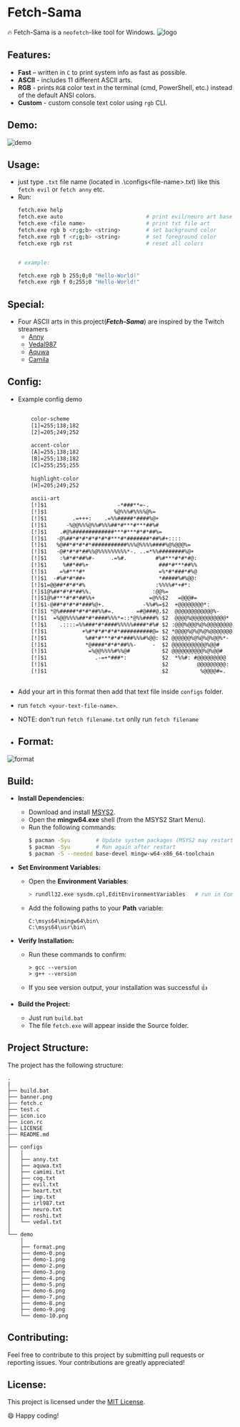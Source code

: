 # Fetch-Sama

🔥 Fetch-Sama is a `neofetch`-like tool for Windows.
![logo](banner.png)

## Features:
- **Fast** – written in `C` to print system info as fast as possible.
- **ASCII** - includes 11 different ASCII arts.
- **RGB** - prints `RGB` color text in the terminal (cmd, PowerShell, etc.) instead of the default ANSI colors.
- **Custom** - custom console text color using `rgb` CLI.

## Demo:
![demo](demo/demo-5.png)

## Usage:
- just type `.txt` file name (located in .\configs\<file-name>.txt) like this `fetch evil` or `fetch anny` etc.
- Run:
    ```sh
    fetch.exe help
    fetch.exe auto                          # print evil/neuro art based on time
    fetch.exe <file name>                   # print txt file art
    fetch.exe rgb b <r;g;b> <string>        # set background color
    fetch.exe rgb f <r;g;b> <string>        # set foreground color
    fetch.exe rgb rst                       # reset all colors


    # example:
    
    fetch.exe rgb b 255;0;0 "Hello-World!"
    fetch.exe rgb f 0;255;0 "Hello-World!"
    ```

## Special:
  - Four ASCII arts in this project(***Fetch-Sama***) are inspired by the Twitch streamers
      - [Anny](https://www.twitch.tv/anny)
      - [Vedal987](https://www.twitch.tv/vedal987)
      - [Aquwa](https://www.twitch.tv/aquwa)
      - [Camila](https://www.twitch.tv/camila)

## Config:
  - Example config demo
    ```diff
        
        color-scheme
        [1]=255;138;182
        [2]=205;249;252
        
        accent-color
        [A]=255;138;182
        [B]=255;138;182
        [C]=255;255;255
        
        highlight-color
        [H]=205;249;252
        
        ascii-art
        [!]$1                      -*###**=-.                        
        [!]$1                     %@%%%#%%%%@%=                      
        [!]$1        .=+++:    .=%%#####*####%@+                     
        [!]$1      -%@@%%%@%%#%%%##*#***#***##%#                     
        [!]$1    .#@%#############***#***#*#*##%=                    
        [!]$1   -@%##*#*#*#*#*#*#***#*#######*##%#+::::              
        [!]$1   %@##*#*#*#*###########%%%@%%%%####%@%@@@%=           
        [!]$1   -@#*#*#*##%%@%%%%%%%%%*-. ..=*%%########%@+          
        [!]$1    :%#*#*##%#-     .=%#.         #%#***#*#*#@:         
        [!]$1     %##*##%+                      ###*#***##%%         
        [!]$1    =%#***#*                       =%*#*###*#%@         
        [!]$1  -#%#*#*##+                       *#####%#%@@:         
        [!]$1=@@##*#*#*#%                      :%%%%#*+#*:           
        [!]$1@%##*#*#*##%%.                   :@@%=                  
        [!]$1@%#***#*#*##%%+                 =@%%$2   =@@@#=           
        [!]$1-@##*#*#*#*###%@+.            -%%#%=$2  +@@@@@@@@*:       
        [!]$1 *@%#####*#*#*##%%#=.       =#@###@.$2  @@@@@@@@@@@@%-    
        [!]$1  =%@@%%%%##*#*####%%%*=::*@%%####% $2  @@@@%@@@@@@@@@@@* 
        [!]$1    .::::=%%###*#*####%%%%%####*#%# $2 :@@@%@@@%@%@@@@@@@@
        [!]$1           +%#*#*#*#*#*##########@= $2 *@@@@%@%@%@%@@@@@@@
        [!]$1            %##*#***#*#*###%%%#%@@: $2 @@@@@@%@%@%@%@@%*- 
        [!]$1            *@####*#*#*##%%-     -  $2 @@@@@@@@@@@%@@#    
        [!]$1             =%@@%%%%#%%@#          $2 @@@@@@@@@@%@%@@#   
        [!]$1               .-=+*###*:           $2  *%%#: #@@@@@@@@@  
        [!]$1                                    $2         @@@@@@@@@: 
        [!]$1                                    $2          %@@@@#=.
            
    ```
  - Add your art in this format then add that text file inside `configs` folder.
  - run `fetch <your-text-file-name>`.
  - NOTE: don't run `fetch filename.txt` onlly run `fetch filename`

  - ## Format:
   ![format](demo/format.png)

## Build:
- **Install Dependencies:**
    - Download and install [MSYS2](https://www.msys2.org/).
    - Open the **mingw64.exe** shell (from the MSYS2 Start Menu).
    - Run the following commands:
        ```sh
        $ pacman -Syu        # Update system packages (MSYS2 may restart)
        $ pacman -Syu        # Run again after restart
        $ pacman -S --needed base-devel mingw-w64-x86_64-toolchain
        ```

- **Set Environment Variables:**
    - Open the **Environment Variables**:
        ```sh
        > rundll32.exe sysdm.cpl,EditEnvironmentVariables   # run in Command Prompt
        ```
    - Add the following paths to your **Path** variable:
        ```
        C:\msys64\mingw64\bin\
        C:\msys64\usr\bin\
        ```

- **Verify Installation:**
    - Run these commands to confirm:
        ```
        > gcc --version
        > g++ --version
        ```
    - If you see version output, your installation was successful 👍

- **Build the Project:**
    - Just run `build.bat`
    - The file `fetch.exe` will appear inside the Source folder.

## Project Structure:
The project has the following structure:

```
.
│
├── build.bat
├── banner.png
├── fetch.c
├── test.c
├── icon.ico
├── icon.rc
├── LICENSE
├── README.md
│
├── configs
│   │
│   ├── anny.txt
│   ├── aquwa.txt
│   ├── camimi.txt
│   ├── cog.txt
│   ├── evil.txt
│   ├── heart.txt
│   ├── imp.txt
│   ├── irl987.txt
│   ├── neuro.txt
│   ├── roshi.txt
│   └── vedal.txt
│   
└── demo
    │
    ├── format.png
    ├── demo-0.png
    ├── demo-1.png
    ├── demo-2.png
    ├── demo-3.png
    ├── demo-4.png
    ├── demo-5.png
    ├── demo-6.png
    ├── demo-7.png
    ├── demo-8.png
    ├── demo-9.png
    └── demo-10.png
```

## Contributing:
Feel free to contribute to this project by submitting pull requests or reporting issues. Your contributions are greatly appreciated!

## License:
This project is licensed under the [MIT License](LICENSE).

😄 Happy coding!
